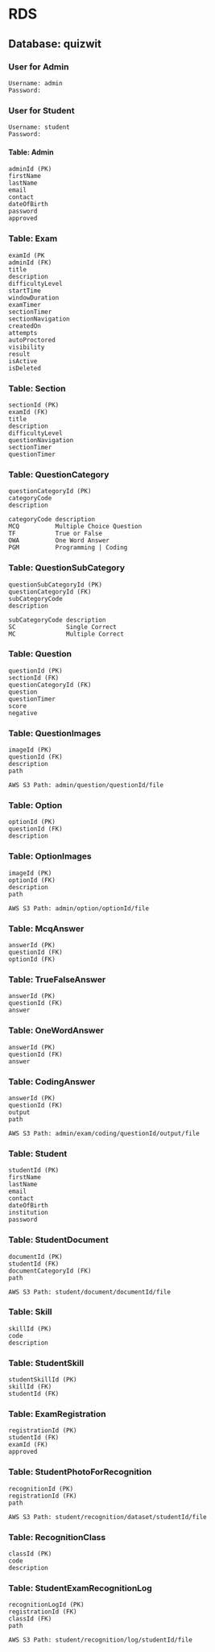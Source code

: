 # RDS

## Database: quizwit

### User for Admin
```
Username: admin
Password:
```

### User for Student
```
Username: student
Password:
```

#### Table: Admin
```
adminId (PK)
firstName
lastName
email
contact
dateOfBirth
password
approved
```

### Table: Exam
```
examId (PK
adminId (FK)
title
description
difficultyLevel
startTime 
windowDuration
examTimer
sectionTimer
sectionNavigation
createdOn
attempts
autoProctored
visibility
result
isActive
isDeleted
```

### Table: Section
```
sectionId (PK)
examId (FK)
title
description 
difficultyLevel
questionNavigation
sectionTimer
questionTimer
```

### Table: QuestionCategory
```
questionCategoryId (PK)
categoryCode
description

categoryCode description
MCQ          Multiple Choice Question
TF           True or False
OWA          One Word Answer
PGM          Programming | Coding
```
### Table: QuestionSubCategory
```
questionSubCategoryId (PK)
questionCategoryId (FK)
subCategoryCode
description

subCategoryCode description
SC              Single Correct
MC              Multiple Correct
```

### Table: Question
```
questionId (PK)
sectionId (FK)
questionCategoryId (FK)
question
questionTimer
score
negative
```

### Table: QuestionImages
```
imageId (PK)
questionId (FK)
description
path

AWS S3 Path: admin/question/questionId/file
```

### Table: Option
```
optionId (PK)
questionId (FK)
description
```

### Table: OptionImages
```
imageId (PK)
optionId (FK)
description
path

AWS S3 Path: admin/option/optionId/file
```

### Table: McqAnswer
```
answerId (PK)
questionId (FK)
optionId (FK)
```

### Table: TrueFalseAnswer
```
answerId (PK)
questionId (FK)
answer
```

### Table: OneWordAnswer
```
answerId (PK)
questionId (FK)
answer
```

### Table: CodingAnswer
```
answerId (PK)
questionId (FK)
output
path

AWS S3 Path: admin/exam/coding/questionId/output/file
```

### Table: Student
```
studentId (PK)
firstName
lastName 
email
contact
dateOfBirth
institution
password
```

### Table: StudentDocument
```
documentId (PK)
studentId (FK)
documentCategoryId (FK)
path

AWS S3 Path: student/document/documentId/file
```

### Table: Skill
```
skillId (PK)
code
description
```

### Table: StudentSkill
```
studentSkillId (PK)
skillId (FK)
studentId (FK)
```

### Table: ExamRegistration
```
registrationId (PK)
studentId (FK)
examId (FK)
approved
```

### Table: StudentPhotoForRecognition
```
recognitionId (PK)
registrationId (FK)
path

AWS S3 Path: student/recognition/dataset/studentId/file
```

### Table: RecognitionClass
```
classId (PK)
code
description
```

### Table: StudentExamRecognitionLog
```
recognitionLogId (PK)
registrationId (FK)
classId (FK)
path

AWS S3 Path: student/recognition/log/studentId/file
```



